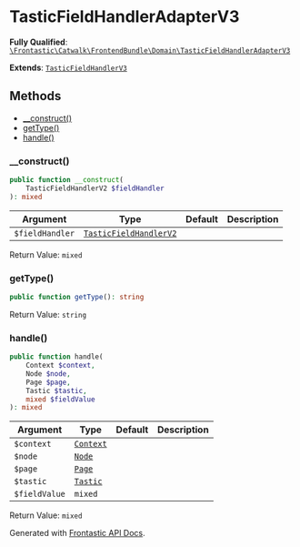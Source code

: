 #  TasticFieldHandlerAdapterV3

**Fully Qualified**: [`\Frontastic\Catwalk\FrontendBundle\Domain\TasticFieldHandlerAdapterV3`](../../../../src/php/FrontendBundle/Domain/TasticFieldHandlerAdapterV3.php)

**Extends**: [`TasticFieldHandlerV3`](TasticFieldHandlerV3.md)

## Methods

* [__construct()](#__construct)
* [getType()](#gettype)
* [handle()](#handle)

### __construct()

```php
public function __construct(
    TasticFieldHandlerV2 $fieldHandler
): mixed
```

Argument|Type|Default|Description
--------|----|-------|-----------
`$fieldHandler`|[`TasticFieldHandlerV2`](TasticFieldHandlerV2.md)||

Return Value: `mixed`

### getType()

```php
public function getType(): string
```

Return Value: `string`

### handle()

```php
public function handle(
    Context $context,
    Node $node,
    Page $page,
    Tastic $tastic,
    mixed $fieldValue
): mixed
```

Argument|Type|Default|Description
--------|----|-------|-----------
`$context`|[`Context`](../../ApiCoreBundle/Domain/Context.md)||
`$node`|[`Node`](Node.md)||
`$page`|[`Page`](Page.md)||
`$tastic`|[`Tastic`](Tastic.md)||
`$fieldValue`|`mixed`||

Return Value: `mixed`

Generated with [Frontastic API Docs](https://github.com/FrontasticGmbH/apidocs).
